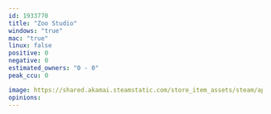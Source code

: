 ```yaml
---
id: 1933770
title: "Zoo Studio"
windows: "true"
mac: "true"
linux: false
positive: 0
negative: 0
estimated_owners: "0 - 0"
peak_ccu: 0

image: https://shared.akamai.steamstatic.com/store_item_assets/steam/apps/1933770/header.jpg?t=1721868409
opinions:
---
```

